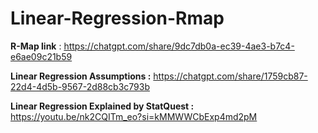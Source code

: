 # Linear-Regression-Rmap
**R-Map link** : https://chatgpt.com/share/9dc7db0a-ec39-4ae3-b7c4-e6ae09c21b59

**Linear Regression Assumptions :** 
https://chatgpt.com/share/1759cb87-22d4-4d5b-9567-2d88cb3c793b

**Linear Regression  Explained by StatQuest :**
https://youtu.be/nk2CQITm_eo?si=kMMWWCbExp4md2pM
